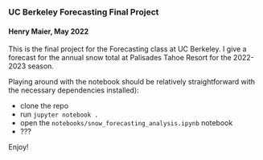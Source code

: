 ### UC Berkeley Forecasting Final Project
#### Henry Maier, May 2022
This is the final project for the Forecasting class at UC Berkeley. I give a forecast for the annual snow total at Palisades Tahoe Resort for the 2022-2023 season.

Playing around with the notebook should be relatively straightforward with the necessary dependencies installed):
- clone the repo
- run `jupyter notebook .`
- open the `notebooks/snow_forecasting_analysis.ipynb` notebook
- ???

Enjoy!
